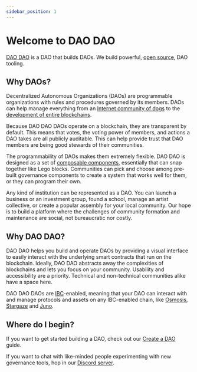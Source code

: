 ```yaml
---
sidebar_position: 1
---
```


# Welcome to DAO DAO

[DAO
DAO](https://daodao.zone/dao/juno10h0hc64jv006rr8qy0zhlu4jsxct8qwa0vtaleayh0ujz0zynf2s2r7v8q)
is a DAO that builds DAOs. We build powerful, [open
source](https://github.com/DA0-DA0), DAO tooling.

## Why DAOs?

Decentralized Autonomous Organizations (DAOs) are programmable organizations
with rules and procedures governed by its members. DAOs can help manage
everything from an [Internet community of
dogs](https://daodao.zone/dao/juno1czh5dy2kxwwt5hlw6rr2q25clj96sheftsdccswg9qe34m3wzgdswmw8ju)
to the [development of entire
blockchains](https://daodao.zone/dao/neutron1suhgf5svhu4usrurvxzlgn54ksxmn8gljarjtxqnapv8kjnp4nrstdxvff/proposals).

Because DAO DAO DAOs operate on a blockchain, they are transparent by default.
This means that votes, the voting power of members, and actions a DAO takes are
all publicly auditable. This can help provide trust that DAO members are being
good stewards of their communities.

The programmability of DAOs makes them extremely flexible. DAO DAO is designed
as a set of [composable
components](https://github.com/DA0-DA0/dao-contracts/wiki/DAO-DAO-Contracts-Design),
essentially that can snap together like Lego blocks. Communities can pick and
choose among pre-built governance components to create a system that works well
for them, or they can program their own.

Any kind of institution can be represented as a DAO. You can launch a business
or an investment group, found a school, manage an artist collective, or create a
popular assembly for your local community. Our hope is to build a platform where
the challenges of community formation and maintenance are social, not
bureaucratic nor costly.

## Why DAO DAO?

DAO DAO helps you build and operate DAOs by providing a visual interface to
easily interact with the underlying smart contracts that run on the blockchain.
Ideally, DAO DAO abstracts away the complexities of blockchains and lets you
focus on your community. Usability and accessibility are a priority. Technical
and non-technical communities alike have a space here.

DAO DAO DAOs are
[IBC](https://www.coinbase.com/cloud/discover/dev-foundations/ibc-protocol)-enabled,
meaning that your DAO can interact with and manage protocols and assets on any
IBC-enabled chain, like [Osmosis](https://osmosis.zone),
[Stargaze](https://stargaze.zone) and [Juno](https://junonetwork.io).

## Where do I begin?

If you want to get started building a DAO, check out our
[Create a DAO](./dao-management/create-a-dao.md) guide.

If you want to chat with like-minded people experimenting with new governance
tools, hop in our [Discord server](https://discord.daodao.zone).
